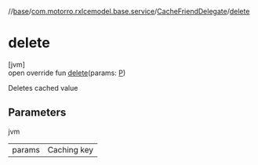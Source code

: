 //[base](../../../index.md)/[com.motorro.rxlcemodel.base.service](../index.md)/[CacheFriendDelegate](index.md)/[delete](delete.md)

# delete

[jvm]\
open override fun [delete](delete.md)(params: [P](index.md))

Deletes cached value

## Parameters

jvm

| | |
|---|---|
| params | Caching key |
